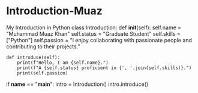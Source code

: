 # Introduction-Muaz
My Introduction in Python 
class Introduction:
    def __init__(self):
        self.name = "Muhammad Muaz Khan"
        self.status = "Graduate Student"
        self.skills = ["Python"]
        self.passion = "I enjoy collaborating with passionate people and contributing to their projects."

    def introduce(self):
        print(f"Hello, I am {self.name}.")
        print(f"A {self.status} proficient in {', '.join(self.skills)}.")
        print(self.passion)

if __name__ == "__main__":
    intro = Introduction()
    intro.introduce()
